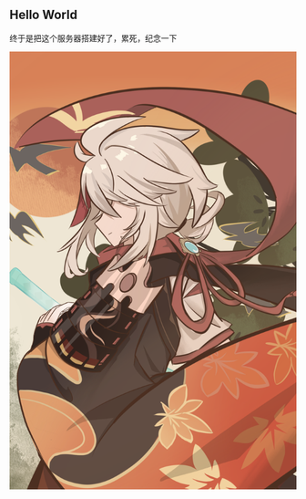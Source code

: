 ## Hello World
终于是把这个服务器搭建好了，累死，纪念一下

![占位图片](https://raw.githubusercontent.com/AlwaysGuu/blog/main/source/Hello-World/a.PNG "凑数的图片，不让文档那么空")